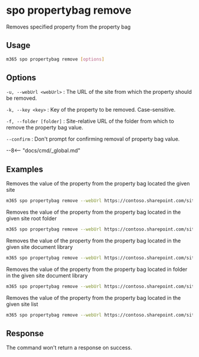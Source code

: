 # spo propertybag remove

Removes specified property from the property bag

## Usage

```sh
m365 spo propertybag remove [options]
```

## Options

`-u, --webUrl <webUrl>`
: The URL of the site from which the property should be removed.

`-k, --key <key>`
: Key of the property to be removed. Case-sensitive.

`-f, --folder [folder]`
: Site-relative URL of the folder from which to remove the property bag value.

`--confirm`
: Don't prompt for confirming removal of property bag value.

--8<-- "docs/cmd/_global.md"

## Examples

Removes the value of the property from the property bag located the given site

```sh
m365 spo propertybag remove --webUrl https://contoso.sharepoint.com/sites/test --key key1
```

Removes the value of the property from the property bag located in the given site root folder

```sh
m365 spo propertybag remove --webUrl https://contoso.sharepoint.com/sites/test --key key1 --folder / --confirm
```

Removes the value of the property from the property bag located in the given site document library

```sh
m365 spo propertybag remove --webUrl https://contoso.sharepoint.com/sites/test --key key1 --folder '/Shared Documents'
```

Removes the value of the property from the property bag located in folder in the given site document library

```sh
m365 spo propertybag remove --webUrl https://contoso.sharepoint.com/sites/test --key key1 --folder '/Shared Documents/MyFolder'
```

Removes the value of the property from the property bag located in the given site list

```sh
m365 spo propertybag remove --webUrl https://contoso.sharepoint.com/sites/test --key key1 --folder /Lists/MyList
```

## Response

The command won't return a response on success.
